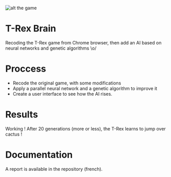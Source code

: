 ![alt the game](https://mayank4net.files.wordpress.com/2015/05/c6.png)

# T-Rex Brain

Recoding the T-Rex game from Chrome browser, then add an AI based on neural networks and genetic algorithms \o/

# Proccess

* Recode the original game, with some modifications
* Apply a parallel neural network and a genetic algorithm to improve it
* Create a user interface to see how the AI rises.

# Results

Working ! After 20 generations (more or less), the T-Rex learns to jump over cactus !

# Documentation

A report is available in the repository (french). 


